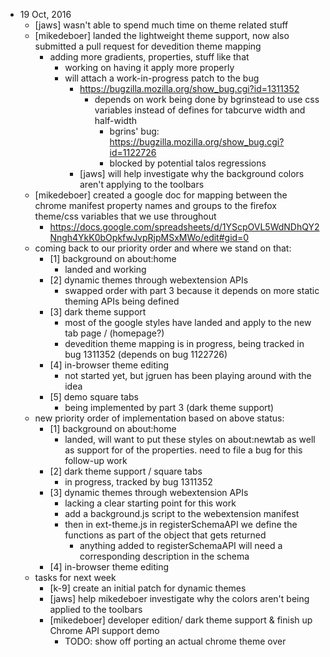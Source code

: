 * 19 Oct, 2016
  * [jaws] wasn't able to spend much time on theme related stuff
  * [mikedeboer] landed the lightweight theme support, now also submitted a pull request for devedition theme mapping
    * adding more gradients, properties, stuff like that
      * working on having it apply more properly
      * will attach a work-in-progress patch to the bug
        * https://bugzilla.mozilla.org/show_bug.cgi?id=1311352
          * depends on work being done by bgrinstead to use css variables instead of defines for tabcurve width and half-width
            * bgrins' bug: https://bugzilla.mozilla.org/show_bug.cgi?id=1122726
            * blocked by potential talos regressions
        * [jaws] will help investigate why the background colors aren't applying to the toolbars
  * [mikedeboer] created a google doc for mapping between the chrome manifest property names and groups to the firefox theme/css variables that we use throughout
    * https://docs.google.com/spreadsheets/d/1YScpOVL5WdNDhQY2Nngh4YkK0bOpkfwJvpRjpMSxMWo/edit#gid=0
  * coming back to our priority order and where we stand on that:
    * [1] background on about:home
      * landed and working
    * [2] dynamic themes through webextension APIs
      * swapped order with part 3 because it depends on more static theming APIs being defined
    * [3] dark theme support
      * most of the google styles have landed and apply to the new tab page / (homepage?)
      * devedition theme mapping is in progress, being tracked in bug 1311352 (depends on bug 1122726)
    * [4] in-browser theme editing
      * not started yet, but jgruen has been playing around with the idea
    * [5] demo square tabs
      * being implemented by part 3 (dark theme support)
  * new priority order of implementation based on above status:
    * [1] background on about:home
      * landed, will want to put these styles on about:newtab as well as support for of the properties. need to file a bug for this follow-up work
    * [2] dark theme support / square tabs
      * in progress, tracked by bug 1311352
    * [3] dynamic themes through webextension APIs
      * lacking a clear starting point for this work
      * add a background.js script to the webextension manifest
      * then in ext-theme.js in registerSchemaAPI we define the functions as part of the object that gets returned
        * anything added to registerSchemaAPI will need a corresponding description in the schema
    * [4] in-browser theme editing
  * tasks for next week
    * [k-9] create an initial patch for dynamic themes
    * [jaws] help mikedeboer investigate why the colors aren't being applied to the toolbars
    * [mikedeboer] developer edition/ dark theme support & finish up Chrome API support demo
      * TODO: show off porting an actual chrome theme over
